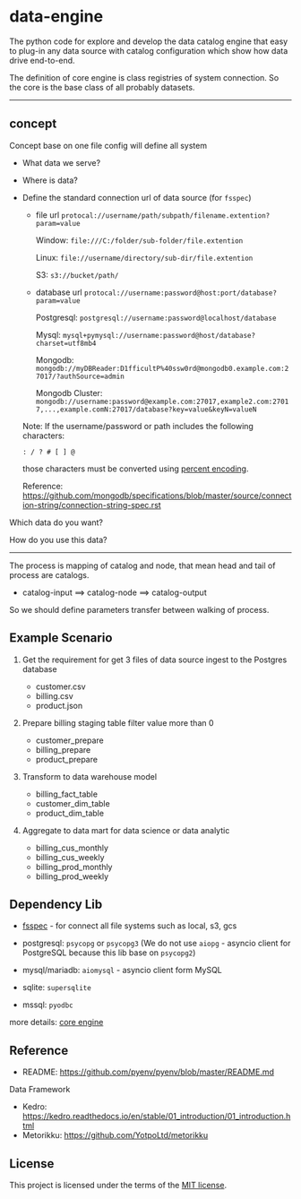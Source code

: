 data-engine
===========

The python code for explore and develop the data catalog engine that easy to plug-in any data source with catalog configuration which
show how data drive end-to-end.

The definition of core engine is class registries of system connection.
So the core is the base class of all probably datasets.

---

concept
-------

Concept base on one file config will define all system

- What data we serve?

- Where is data?

- Define the standard connection url of data source (for `fsspec`)

    - file url `protocal://username/path/subpath/filename.extention?param=value`

      Window: `file:///C:/folder/sub-folder/file.extention`

      Linux: `file://username/directory/sub-dir/file.extention`

      S3: `s3://bucket/path/`

    - database url `protocal://username:password@host:port/database?param=value`

      Postgresql: `postgresql://username:password@localhost/database`

      Mysql: `mysql+pymysql://username:password@host/database?charset=utf8mb4`

      Mongodb: `mongodb://myDBReader:D1fficultP%40ssw0rd@mongodb0.example.com:27017/?authSource=admin`

      Mongodb Cluster: `mongodb://username:password@example.com:27017,example2.com:27017,...,example.comN:27017/database?key=value&keyN=valueN`

    Note: If the username/password or path includes the following characters:
    ```
    : / ? # [ ] @
    ```
    those characters must be converted using [percent encoding](https://datatracker.ietf.org/doc/html/rfc3986#section-2.1).

    Reference: https://github.com/mongodb/specifications/blob/master/source/connection-string/connection-string-spec.rst


Which data do you want?

How do you use this data?

----

The process is mapping of catalog and node, that mean head and tail of process are catalogs.

- catalog-input ==> catalog-node ==> catalog-output

So we should define parameters transfer between walking of process.


Example Scenario
--------------------

1) Get the requirement for get 3 files of data source ingest to the Postgres database
    - customer.csv
    - billing.csv
    - product.json

2) Prepare billing staging table filter value more than 0
    - customer_prepare
    - billing_prepare
    - product_prepare

3) Transform to data warehouse model
    - billing_fact_table
    - customer_dim_table
    - product_dim_table

4) Aggregate to data mart for data science or data analytic
    - billing_cus_monthly
    - billing_cus_weekly
    - billing_prod_monthly
    - billing_prod_weekly

Dependency Lib
--------------

- [fsspec](https://github.com/fsspec/filesystem_spec) - for connect all file systems such as local, s3, gcs

- postgresql: `psycopg` or `psycopg3` (We do not use `aiopg` - asyncio client for PostgreSQL because this lib base on `psycopg2`)

- mysql/mariadb: `aiomysql` - asyncio client form MySQL

- sqlite: `supersqlite`

- mssql: `pyodbc`

more details: [core engine](src/core/README.md)


Reference
---------

- README: https://github.com/pyenv/pyenv/blob/master/README.md

Data Framework

- Kedro: https://kedro.readthedocs.io/en/stable/01_introduction/01_introduction.html
- Metorikku: https://github.com/YotpoLtd/metorikku


License
-------

This project is licensed under the terms of the [MIT license](LICENSE.md).
